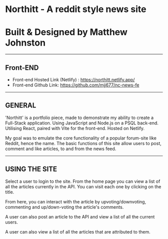 # **Northitt - A reddit style news site**

# **Built & Designed by Matthew Johnston**

---

## **Front-END**

- Front-end Hosted Link (Netlify) : https://northitt.netlify.app/
- Front-end Github Link: https://github.com/mjj677/nc-news-fe

---

## **GENERAL**

'Northitt' is a portfolio piece, made to demonstrate my ability to create a Full-Stack application. Using JavaScript and Node.js on a PSQL back-end. Utilising React, paired with Vite for the front-end. Hosted on Netlify.

My goal was to emulate the core functionality of a popular forum-site like Reddit, hence the name. The basic functions of this site allow users to post, comment and like articles, to and from the news feed.

---

## **USING THE SITE**

Select a user to login to the site. 
From the home page you can view a list of all the articles currently in the API. You can visit each one by clicking on the title.

From here, you can interact with the article by upvoting/downvoting, commenting and up/down-voting the article's comments.

A user can also post an article to the API and view a list of all the current users. 

A user can also view a list of all the articles that are attributed to them.
